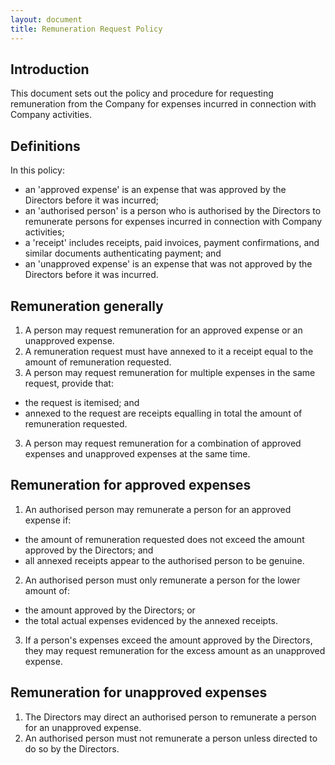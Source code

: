 ```yaml
---
layout: document
title: Remuneration Request Policy
---
```


## Introduction

This document sets out the policy and procedure for requesting remuneration from the Company for expenses incurred in connection with Company activities.

## Definitions

In this policy:

- an 'approved expense' is an expense that was approved by the Directors before it was incurred;
- an 'authorised person' is a person who is authorised by the Directors to remunerate persons for expenses incurred in connection with Company activities;
- a 'receipt' includes receipts, paid invoices, payment confirmations, and similar documents authenticating payment; and
- an 'unapproved expense' is an expense that was not approved by the Directors before it was incurred.

## Remuneration generally

1. A person may request remuneration for an approved expense or an unapproved expense.
2. A remuneration request must have annexed to it a receipt equal to the amount of remuneration requested.
2. A person may request remuneration for multiple expenses in the same request, provide that:
  - the request is itemised; and
  - annexed to the request are receipts equalling in total the amount of remuneration requested.
3. A person may request remuneration for a combination of approved expenses and unapproved expenses at the same time.

## Remuneration for approved expenses

1. An authorised person may remunerate a person for an approved expense if:
  - the amount of remuneration requested does not exceed the amount approved by the Directors; and
  - all annexed receipts appear to the authorised person to be genuine.
2. An authorised person must only remunerate a person for the lower amount of:
  - the amount approved by the Directors; or
  - the total actual expenses evidenced by the annexed receipts.
3. If a person's expenses exceed the amount approved by the Directors, they may request remuneration for the excess amount as an unapproved expense.

## Remuneration for unapproved expenses

1. The Directors may direct an authorised person to remunerate a person for an unapproved expense.
2. An authorised person must not remunerate a person unless directed to do so by the Directors.
